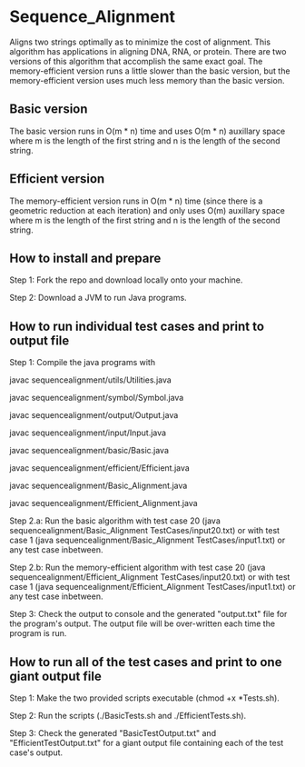 # Sequence_Alignment
Aligns two strings optimally as to minimize the cost of alignment. This algorithm has applications in aligning DNA, RNA, or protein. There are two versions of this algorithm that accomplish the same exact goal. The memory-efficient version runs a little slower than the basic version, but the memory-efficient version uses much less memory than the basic version. 

## Basic version
The basic version runs in O(m * n) time and uses O(m * n) auxillary space where m is the length of the first string and n is the length of the second string.

## Efficient version
The memory-efficient version runs in O(m * n) time (since there is a geometric reduction at each iteration) and only uses O(m) auxillary space where m is the length of the first string and n is the length of the second string.

## How to install and prepare
Step 1: Fork the repo and download locally onto your machine.

Step 2: Download a JVM to run Java programs.

## How to run individual test cases and print to output file

Step 1: Compile the java programs with 

javac sequencealignment/utils/Utilities.java


javac sequencealignment/symbol/Symbol.java


javac sequencealignment/output/Output.java


javac sequencealignment/input/Input.java


javac sequencealignment/basic/Basic.java


javac sequencealignment/efficient/Efficient.java


javac sequencealignment/Basic_Alignment.java


javac sequencealignment/Efficient_Alignment.java

Step 2.a: Run the basic algorithm with test case 20 (java sequencealignment/Basic_Alignment TestCases/input20.txt) or with test case 1 (java sequencealignment/Basic_Alignment TestCases/input1.txt) or any test case inbetween.

Step 2.b: Run the memory-efficient algorithm with test case 20 (java sequencealignment/Efficient_Alignment TestCases/input20.txt) or with test case 1 (java sequencealignment/Efficient_Alignment TestCases/input1.txt) or any test case inbetween.

Step 3: Check the output to console and the generated "output.txt" file for the program's output. The output file will be over-written each time the program is run.

## How to run all of the test cases and print to one giant output file

Step 1: Make the two provided scripts executable (chmod +x *Tests.sh).

Step 2: Run the scripts (./BasicTests.sh and ./EfficientTests.sh).

Step 3: Check the generated "BasicTestOutput.txt" and "EfficientTestOutput.txt" for a giant output file containing each of the test case's output.
